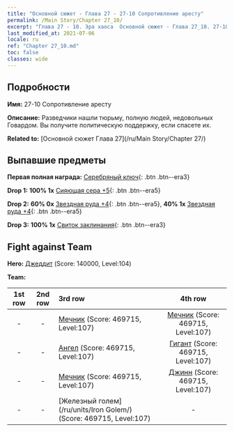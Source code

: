 ```yaml
---
title: "Основной сюжет - Глава 27 - 27-10 Сопротивление аресту"
permalink: /Main Story/Chapter 27_10/
excerpt: "Глава 27 - 10. Эра хаоса  Основной сюжет - Глава 27_10. 27-10 Сопротивление аресту"
last_modified_at: 2021-07-06
locale: ru
ref: "Chapter 27_10.md"
toc: false
classes: wide
---
```


## Подробности

 **Имя:** 27-10 Сопротивление аресту

 **Описание:** Разведчики нашли тюрьму, полную людей, недовольных Говардом. Вы получите политическую поддержку, если спасете их.

 **Related to:** [Основной сюжет Глава 27](/ru/Main Story/Chapter 27/)

## Выпавшие предметы

 **Первая полная награда:** [Серебряный ключ](/ItemsRU/con_693/){: .btn .btn--era3}

 **Drop 1:** **100% 1x** [Сияющая сера +5](/ItemsRU/mat_99/){: .btn .btn--era5}

 **Drop 2:** **60% 0x** [Звездная руда +4](/ItemsRU/mat_89/){: .btn .btn--era5}, **40% 1x** [Звездная руда +4](/ItemsRU/mat_89/){: .btn .btn--era5}

 **Drop 3:** **100% 1x** [Свиток заклинания](/ItemsRU/con_694/){: .btn .btn--era3}


## Fight against Team
 **Hero:** [Джеддит](/ru/heroes/Jeddite/) (Score: 140000, Level:104)

 **Team:**


  | 1st row | 2nd row | 3rd row | 4th row |
  |:----:|:----:|:----|:----:|
  | - | - | [Мечник](/ru/units/Swordsman/) (Score: 469715, Level:107)  | [Мечник](/ru/units/Swordsman/) (Score: 469715, Level:107)  |
  | - | - | [Ангел](/ru/units/Angel/) (Score: 469715, Level:107)  | [Гигант](/ru/units/Giant/) (Score: 469715, Level:107)  |
  | - | - | [Мечник](/ru/units/Swordsman/) (Score: 469715, Level:107)  | [Джинн](/ru/units/Genie/) (Score: 469715, Level:107)  |
  | - | - | [Железный голем](/ru/units/Iron Golem/) (Score: 469715, Level:107)  | - |


